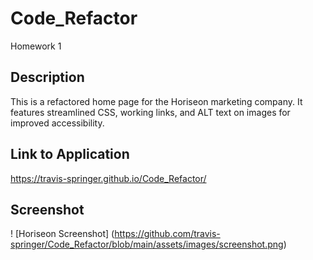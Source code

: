 # Code_Refactor
Homework 1
## Description

This is a refactored home page for the Horiseon marketing company. It features streamlined CSS, working links, and ALT text on images for improved accessibility.

## Link to Application

https://travis-springer.github.io/Code_Refactor/

## Screenshot

! [Horiseon Screenshot]
(https://github.com/travis-springer/Code_Refactor/blob/main/assets/images/screenshot.png)
